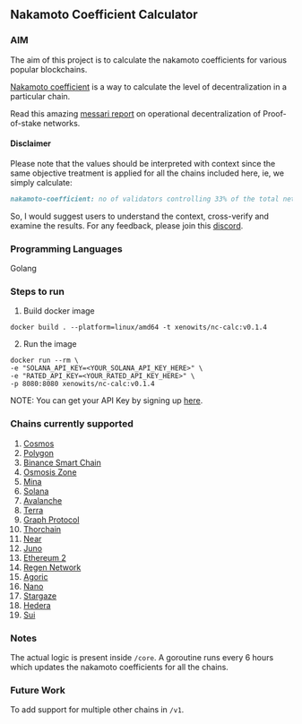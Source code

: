 ## Nakamoto Coefficient Calculator

### AIM

The aim of this project is to calculate the nakamoto coefficients for various popular blockchains.

[Nakamoto coefficient](https://news.earn.com/quantifying-decentralization-e39db233c28e) is a way to calculate the level
of decentralization in a particular chain.

Read this amazing
[messari report](https://messari.io/report/evaluating-validator-decentralization-geographic-and-infrastructure-distribution-in-proof-of-stake-networks)
on operational decentralization of Proof-of-stake networks.

#### Disclaimer

Please note that the values should be interpreted with context since the same objective treatment is applied for all the
chains included here, ie, we simply calculate:

```markdown
nakamoto-coefficient: no of validators controlling 33% of the total network stake
```

So, I would suggest users to understand the context, cross-verify and examine the results. For any feedback, please join
this [discord](https://discord.gg/Una8qmFg).

### Programming Languages

Golang

### Steps to run

1. Build docker image

```shell
docker build . --platform=linux/amd64 -t xenowits/nc-calc:v0.1.4
```

2. Run the image

```shell
docker run --rm \
-e "SOLANA_API_KEY=<YOUR_SOLANA_API_KEY_HERE>" \
-e "RATED_API_KEY=<YOUR_RATED_API_KEY_HERE>" \
-p 8080:8080 xenowits/nc-calc:v0.1.4
```

NOTE: You can get your API Key by signing up [here](https://www.validators.app/users/sign_up?locale=en&network=mainnet).

### Chains currently supported

1. [Cosmos](https://cosmos.network/)
2. [Polygon](https://polygon.technology/)
3. [Binance Smart Chain](https://www.binance.com)
4. [Osmosis Zone](https://osmosis.zone/)
5. [Mina](https://minaprotocol.com/)
6. [Solana](https://solana.com/)
7. [Avalanche](https://www.avax.network/)
8. [Terra](https://www.terra.money/)
9. [Graph Protocol](https://thegraph.com/)
10. [Thorchain](https://www.thorchain.com/)
11. [Near](https://near.org/)
12. [Juno](https://www.junonetwork.io/)
13. [Ethereum 2](https://ethereum.org/)
14. [Regen Network](https://www.regen.network/)
15. [Agoric](https://agoric.com/)
16. [Nano](https://nano.org/)
17. [Stargaze](https://stargaze.zone/)
18. [Hedera](https://hedera.com/)
19. [Sui](https://sui.io/)

### Notes

The actual logic is present inside `/core`. A goroutine runs every 6 hours which updates the nakamoto coefficients for
all the chains.

### Future Work

To add support for multiple other chains in `/v1`.
